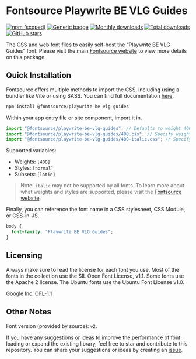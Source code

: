 # Fontsource Playwrite BE VLG Guides

[![npm (scoped)](https://img.shields.io/npm/v/@fontsource/playwrite-be-vlg-guides?color=brightgreen)](https://www.npmjs.com/package/@fontsource/playwrite-be-vlg-guides) [![Generic badge](https://img.shields.io/badge/fontsource-passing-brightgreen)](https://github.com/fontsource/fontsource) [![Monthly downloads](https://badgen.net/npm/dm/@fontsource/playwrite-be-vlg-guides)](https://github.com/fontsource/fontsource) [![Total downloads](https://badgen.net/npm/dt/@fontsource/playwrite-be-vlg-guides)](https://github.com/fontsource/fontsource) [![GitHub stars](https://img.shields.io/github/stars/fontsource/fontsource.svg?style=social&label=Star)](https://github.com/fontsource/fontsource/stargazers)

The CSS and web font files to easily self-host the “Playwrite BE VLG Guides” font. Please visit the main [Fontsource website](https://fontsource.org/fonts/playwrite-be-vlg-guides) to view more details on this package.

## Quick Installation

Fontsource offers multiple methods to import the CSS, including using a bundler like Vite or using SASS. You can find full documentation [here](https://fontsource.org/docs/getting-started/introduction).

```javascript
npm install @fontsource/playwrite-be-vlg-guides
```

Within your app entry file or site component, import it in.

```javascript
import "@fontsource/playwrite-be-vlg-guides"; // Defaults to weight 400
import "@fontsource/playwrite-be-vlg-guides/400.css"; // Specify weight
import "@fontsource/playwrite-be-vlg-guides/400-italic.css"; // Specify weight and style
```

Supported variables:
- Weights: `[400]`
- Styles: `[normal]`
- Subsets: `[latin]`

> Note: `italic` may not be supported by all fonts. To learn more about what weights and styles are supported, please visit the [Fontsource website](https://fontsource.org/fonts/playwrite-be-vlg-guides).

Finally, you can reference the font name in a CSS stylesheet, CSS Module, or CSS-in-JS.

```css
body {
  font-family: "Playwrite BE VLG Guides";
}
```

## Licensing
Always make sure to read the license for each font you use. Most of the fonts in the collection use the SIL Open Font License, v1.1. Some fonts use the Apache 2 license. The Ubuntu fonts use the Ubuntu Font License v1.0.

Google Inc.
[OFL-1.1](http://scripts.sil.org/OFL)

## Other Notes
Font version (provided by source): `v2`.

If you have any suggestions or ideas to improve the performance of font loading or expand the existing library, feel free to star and contribute to this repository. You can share your suggestions or ideas by creating an [issue](https://github.com/fontsource/fontsource/issues).